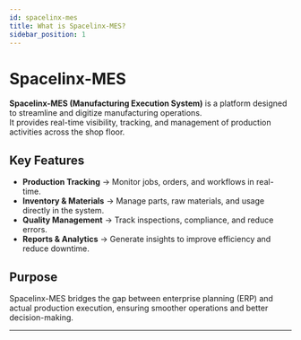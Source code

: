 ```yaml
---
id: spacelinx-mes
title: What is Spacelinx-MES?
sidebar_position: 1
---
```


# Spacelinx-MES

**Spacelinx-MES (Manufacturing Execution System)** is a platform designed to streamline and digitize manufacturing operations.  
It provides real-time visibility, tracking, and management of production activities across the shop floor.

## Key Features

- **Production Tracking** → Monitor jobs, orders, and workflows in real-time.
- **Inventory & Materials** → Manage parts, raw materials, and usage directly in the system.
- **Quality Management** → Track inspections, compliance, and reduce errors.
- **Reports & Analytics** → Generate insights to improve efficiency and reduce downtime.

## Purpose

Spacelinx-MES bridges the gap between enterprise planning (ERP) and actual production execution, ensuring smoother operations and better decision-making.

---
